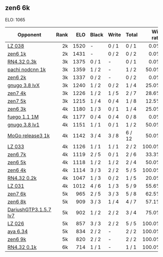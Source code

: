 ## zen6 6k ##

ELO: 1065

Opponent | Rank | ELO | Black | Write | Total | Win rate
---------|-----:|----:|-------|-------|-------|-------:
[LZ 038](LZ%20038.md) | 2k | 1520 | - | 0 / 1 | 0 / 1 | 0.0%
[zen6 1k](zen6%201k.md) | 2k | 1431 | - | 0 / 2 | 0 / 2 | 0.0%
[RN4.32 0.3k](RN4.32%200.3k.md) | 3k | 1375 | 0 / 1 | - | 0 / 1 | 0.0%
[pachi nodcnn 1k](pachi%20nodcnn%201k.md) | 3k | 1359 | 1 / 2 | - | 1 / 2 | 50.0%
[zen6 2k](zen6%202k.md) | 3k | 1337 | 0 / 2 | - | 0 / 2 | 0.0%
[gnugo 3.8 lvX](gnugo%203.8%20lvX.md) | 3k | 1240 | 1 / 2 | 0 / 2 | 1 / 4 | 25.0%
[zen7 4k](zen7%204k.md) | 3k | 1226 | 1 / 2 | 1 / 5 | 2 / 7 | 28.6%
[zen7 5k](zen7%205k.md) | 3k | 1215 | 1 / 4 | 0 / 4 | 1 / 8 | 12.5%
[zen6 3k](zen6%203k.md) | 4k | 1180 | 1 / 3 | 0 / 1 | 1 / 4 | 25.0%
[fuego 1.1 1M](fuego%201.1%201M.md) | 4k | 1177 | 0 / 4 | 0 / 4 | 0 / 8 | 0.0%
[gnugo 3.8 lv1](gnugo%203.8%20lv1.md) | 4k | 1151 | 1 / 1 | 0 / 1 | 1 / 2 | 50.0%
[MoGo release3 1k](MoGo%20release3%201k.md) | 4k | 1142 | 3 / 4 | 3 / 8 | 6 / 12 | 50.0%
[LZ 033](LZ%20033.md) | 4k | 1126 | 1 / 1 | 1 / 1 | 2 / 2 | 100.0%
[zen6 7k](zen6%207k.md) | 4k | 1119 | 2 / 5 | 0 / 1 | 2 / 6 | 33.3%
[zen6 5k](zen6%205k.md) | 4k | 1118 | 1 / 2 | 1 / 2 | 2 / 4 | 50.0%
[zen6 4k](zen6%204k.md) | 4k | 1114 | 3 / 3 | 2 / 2 | 5 / 5 | 100.0%
[RN4.32 0.2k](RN4.32%200.2k.md) | 4k | 1047 | 1 / 3 | 0 / 2 | 1 / 5 | 20.0%
[LZ 031](LZ%20031.md) | 4k | 1012 | 4 / 6 | 1 / 3 | 5 / 9 | 55.6%
[zen7 6k](zen7%206k.md) | 5k | 965 | 2 / 5 | 3 / 3 | 5 / 8 | 62.5%
[zen6 8k](zen6%208k.md) | 5k | 909 | 3 / 3 | 1 / 4 | 4 / 7 | 57.1%
[DariushGTP3.1.5.7 lv7](DariushGTP3.1.5.7%20lv7.md) | 5k | 902 | 1 / 2 | 2 / 2 | 3 / 4 | 75.0%
[LZ 026](LZ%20026.md) | 5k | 857 | 3 / 3 | 2 / 2 | 5 / 5 | 100.0%
[aya 6.34](aya%206.34.md) | 5k | 834 | 2 / 2 | - | 2 / 2 | 100.0%
[zen6 9k](zen6%209k.md) | 5k | 820 | 2 / 2 | - | 2 / 2 | 100.0%
[RN4.32 0.1k](RN4.32%200.1k.md) | 6k | 714 | 1 / 1 | - | 1 / 1 | 100.0%
